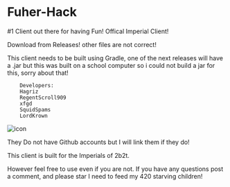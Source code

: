 # Fuher-Hack
#1 Client out there for having Fun! Offical Imperial Client!

Download from Releases! other files are not correct!

This client needs to be built using Gradle, one of the next releases will have a .jar but this was built on a school computer so i could not build a jar for this, sorry about that!
 		
   		Developers:
		Hagriz
 		RegentScroll909
		xfgd
 		SquidSpams
		LordKrown

![icon](https://github.com/Hagrizzzzz2b2t/Fuher-Hack/assets/113060320/4228a298-c267-4873-b673-8b258261bb64)


 They Do not have Github accounts but I will link them if they do! 

 This client is built for the Imperials of 2b2t.
 

 However feel free to use even if you are not. If you have any questions post a comment, and please star I need to feed my 420 starving children!
